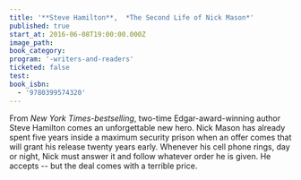 ```yaml
---
title: '**Steve Hamilton**,  *The Second Life of Nick Mason*'
published: true
start_at: 2016-06-08T19:00:00.000Z
image_path:
book_category:
program: '-writers-and-readers'
ticketed: false
test:
book_isbn:
  - '9780399574320'
---
```



From *New York Times-bestselling*, two-time Edgar-award-winning author Steve Hamilton comes an unforgettable new hero. Nick Mason has already spent five years inside a maximum security prison when an offer comes that will grant his release twenty years early. Whenever his cell phone rings, day or night, Nick must answer it and follow whatever order he is given. He accepts -- but the deal comes with a terrible price.